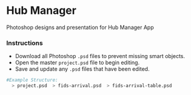 # Hub Manager
Photoshop designs and presentation for Hub Manager App

### Instructions
  - Download all Photoshop `.psd` files to prevent missing smart objects. 
  - Open the master `project.psd` file to begin editing. 
  - Save and update any `.psd` files that have been edited.

```sh
#Example Structure:
  > project.psd  > fids-arrival.psd  > fids-arrival-table.psd

